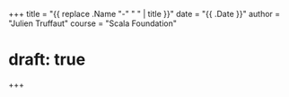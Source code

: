 +++
title = "{{ replace .Name "-" " " | title }}"
date = "{{ .Date }}"
author = "Julien Truffaut"
course = "Scala Foundation"
# draft: true
+++

